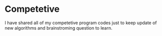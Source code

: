 # Competetive
I have shared all of my competetive program codes just to keep update of new algorithms and brainstroming question to learn.
